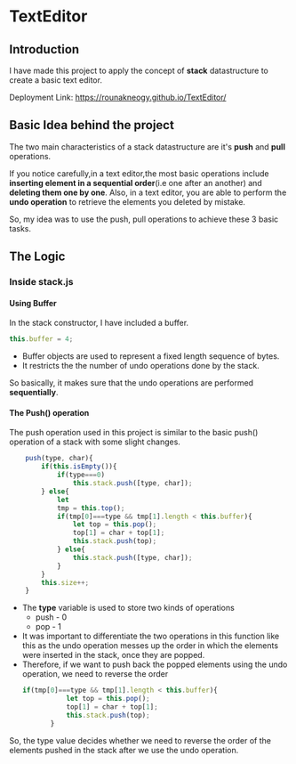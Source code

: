 # TextEditor
## Introduction
I have made this project to apply the concept of **stack** datastructure to create a basic text editor.

Deployment Link: https://rounakneogy.github.io/TextEditor/

## Basic Idea behind the project
The two main characteristics of a stack datastructure are it's **push** and **pull** operations.

If you notice carefully,in a text editor,the most basic operations include **inserting element in a sequential order**(i.e one after an another) and **deleting them one by one**.
Also, in a text editor, you are able to perform the **undo operation** to retrieve the elements you deleted by mistake.

So, my idea was to use the push, pull operations to achieve these 3 basic tasks.
## The Logic
### Inside stack.js
#### Using Buffer
In the stack constructor, I have included a buffer.
``` js
this.buffer = 4;
```
* Buffer objects are used to represent a fixed length sequence of bytes.
* It restricts the the number of undo operations done by the stack.

So basically, it makes sure that the undo operations are performed **sequentially**.
#### The Push() operation
The push operation used in this project is similar to the basic push() operation of a stack with some slight changes.
``` js
    push(type, char){
        if(this.isEmpty()){
            if(type===0)
                this.stack.push([type, char]);
        } else{
            let
            tmp = this.top();
            if(tmp[0]===type && tmp[1].length < this.buffer){
                let top = this.pop();
                top[1] = char + top[1];
                this.stack.push(top);
            } else{
                this.stack.push([type, char]);
            }
        }
        this.size++;
    }
   ```
 * The **type** variable is used to store two kinds of operations
   * push - 0
   * pop - 1
 * It was important to differentiate the two operations in this function like this as the undo operation messes up the order in which the elements were inserted in the stack, once they are popped.
 * Therefore, if we want to push back the popped elements using the undo operation, we need to reverse the order 
     ``` js
     if(tmp[0]===type && tmp[1].length < this.buffer){
                let top = this.pop();
                top[1] = char + top[1];
                this.stack.push(top);
            }
    ```
  So, the type value decides whether we need to reverse the order of the elements pushed in the stack after we use the undo operation.
  
